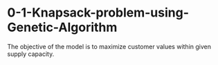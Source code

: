 # 0-1-Knapsack-problem-using-Genetic-Algorithm
The objective of the model is to maximize customer values within given supply capacity.
